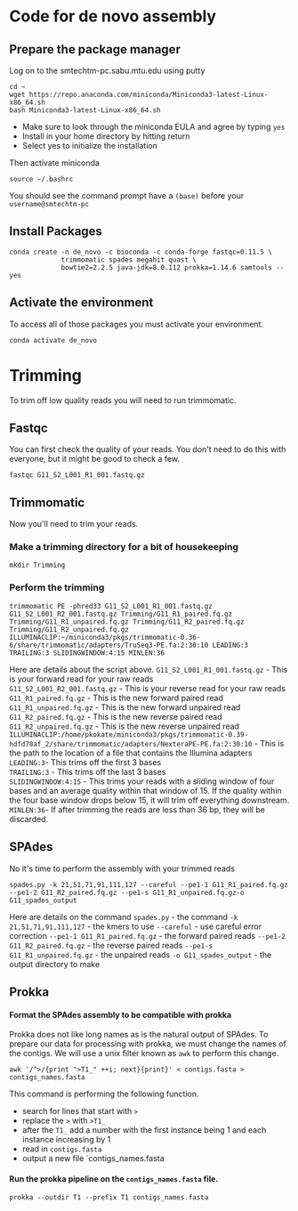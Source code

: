 # Code for de novo assembly
## Prepare the package manager

Log on to the smtechtm-pc.sabu.mtu.edu using putty

```{BASH}
cd ~
wget https://repo.anaconda.com/miniconda/Miniconda3-latest-Linux-x86_64.sh
bash Miniconda3-latest-Linux-x86_64.sh
```
- Make sure to look through the miniconda EULA and agree by typing `yes`  
- Install in your home directory by hitting return  
- Select yes to initialize the installation

Then activate miniconda
```{BASH}
source ~/.bashrc
```
You should see the command prompt have a `(base)` before your `username@smtechtm-pc`

## Install Packages

```{BASH}
conda create -n de_novo -c bioconda -c conda-forge fastqc=0.11.5 \
             trimmomatic spades megahit quast \
             bowtie2=2.2.5 java-jdk=8.0.112 prokka=1.14.6 samtools --yes
```

## Activate the environment
To access all of those packages you must activate your environment.

```{BASH}
conda activate de_novo
```

# Trimming

To trim off low quality reads you will need to run trimmomatic.

## Fastqc
You can first check the quality of your reads. You don't need to do this with everyone, but it might be good to check a few.

```{BASH}
fastqc G11_S2_L001_R1_001.fastq.gz
```

## Trimmomatic
Now you'll need to trim your reads.

### Make a trimming directory for a bit of housekeeping
```{BASH}
mkdir Trimming
```
### Perform the trimming

```{BASH} 
trimmomatic PE -phred33 G11_S2_L001_R1_001.fastq.gz G11_S2_L001_R2_001.fastq.gz Trimming/G11_R1_paired.fq.gz Trimming/G11_R1_unpaired.fq.gz Trimming/G11_R2_paired.fq.gz Trimming/G11_R2_unpaired.fq.gz ILLUMINACLIP:~/miniconda3/pkgs/trimmomatic-0.36-6/share/trimmomatic/adapters/TruSeq3-PE.fa:2:30:10 LEADING:3 TRAILING:3 SLIDINGWINDOW:4:15 MINLEN:36
```
Here are details about the script above.
`G11_S2_L001_R1_001.fastq.gz` - This is your forward read for your raw reads  
`G11_S2_L001_R2_001.fastq.gz` - This is your reverse read for your raw reads   
`G11_R1_paired.fq.gz` - This is the new forward paired read  
`G11_R1_unpaired.fq.gz` - This is the new forward unpaired read  
`G11_R2_paired.fq.gz` - This is the new reverse paired read  
`G11_R2_unpaired.fq.gz` - This is the new reverse unpaired read  
`ILLUMINACLIP:/home/pkokate/miniconda3/pkgs/trimmomatic-0.39-hdfd78af_2/share/trimmomatic/adapters/NexteraPE-PE.fa:2:30:10`  - This is the path to the location of a file that contains the Illumina adapters  
`LEADING:3`- This trims off the first 3 bases  
`TRAILING:3` - This trims off the last 3 bases  
`SLIDINGWINDOW:4:15` - This trims your reads with a sliding window of four bases and an average quality within that window of 15.  If the quality within the four base window drops below 15, it will trim off everything downstream.  
`MINLEN:36`- If after trimming the reads are less than 36 bp, they will be discarded.  

## SPAdes

No it's time to perform the assembly with your trimmed reads


```{BASH}
spades.py -k 21,51,71,91,111,127 --careful --pe1-1 G11_R1_paired.fq.gz --pe1-2 G11_R2_paired.fq.gz --pe1-s G11_R1_unpaired.fq.gz-o G11_spades_output
```
Here are details on the command
`spades.py` - the command
`-k 21,51,71,91,111,127` - the kmers to use
`--careful` - use careful error correction
`--pe1-1 G11_R1_paired.fq.gz` - the forward paired reads
`--pe1-2 G11_R2_paired.fq.gz` - the reverse paired reads
`--pe1-s G11_R1_unpaired.fq.gz` - the unpaired reads
`-o G11_spades_output` - the output directory to make

## Prokka

#### Format the SPAdes assembly to be compatible with prokka
Prokka does not like long names as is the natural output of SPAdes.  To prepare our data for processing with prokka, we must change the names of the contigs.  We will use a unix filter known as `awk` to perform this change.
```{BASH}
awk '/^>/{print ">T1_" ++i; next}{print}' < contigs.fasta > contigs_names.fasta
```
This command is performing the following function.
-  search for lines that start with `>`
-  replace the `>` with `>T1_`
-  after the `T1_` add a number with the first instance being 1 and each instance increasing by 1
-  read in `contigs.fasta`
-  output a new file `contigs_names.fasta

#### Run the prokka pipeline on the `contigs_names.fasta` file.
```{BASH}
prokka --outdir T1 --prefix T1 contigs_names.fasta
```
